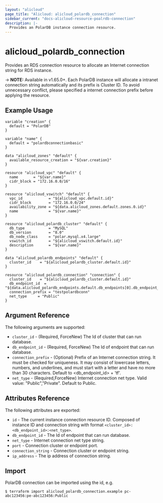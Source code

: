 ```yaml
---
layout: "alicloud"
page_title: "Alicloud: alicloud_polardb_connection"
sidebar_current: "docs-alicloud-resource-poalrdb-connection"
description: |-
  Provides an PolarDB instance connection resource.
---
```


# alicloud\_polardb\_connection

Provides an RDS connection resource to allocate an Internet connection string for RDS instance.

-> **NOTE:** Available in v1.65.0+. Each PolarDB instance will allocate a intranet connection string automatically and its prefix is Cluster ID.
 To avoid unnecessary conflict, please specified a internet connection prefix before applying the resource.

## Example Usage

```
variable "creation" {
  default = "PolarDB"
}

variable "name" {
  default = "polardbconnectionbasic"
}

data "alicloud_zones" "default" {
  available_resource_creation = "${var.creation}"
}

resource "alicloud_vpc" "default" {
  name       = "${var.name}"
  cidr_block = "172.16.0.0/16"
}

resource "alicloud_vswitch" "default" {
  vpc_id            = "${alicloud_vpc.default.id}"
  cidr_block        = "172.16.0.0/24"
  availability_zone = "${data.alicloud_zones.default.zones.0.id}"
  name              = "${var.name}"
}

resource "alicloud_polardb_cluster" "default" {
  db_type           = "MySQL"
  db_version        = "8.0"
  db_node_class     = "polar.mysql.x4.large"
  vswitch_id        = "${alicloud_vswitch.default.id}"
  description       = "${var.name}"
}

data "alicloud_polardb_endpoints" "default" {
  cluster_id    = "${alicloud_polardb_cluster.default.id}"
}

resource "alicloud_polardb_connection" "connection" {
  cluster_id    = "${alicloud_polardb_cluster.default.id}"
  db_endpoint_id  = "${data.alicloud_polardb_endpoints.default.db_endpoints[0].db_endpoint_id}"
  connection_prefix = "testpolardbconn"
  net_type     = "Public"
}
```

## Argument Reference

The following arguments are supported:

* `cluster_id` - (Required, ForceNew) The Id of cluster that can run database.
* `db_endpoint_id` - (Required, ForceNew) The Id of endpoint that can run database.
* `connection_prefix` - (Optional) Prefix of an Internet connection string. It must be checked for uniqueness. It may consist of lowercase letters, numbers, and underlines, and must start with a letter and have no more than 30 characters. Default to <db_endpoint_id> + 'tf'.
* `net_type` - (Required,ForceNew) Internet connection net type. Valid value: "Public","Private". Default to Public.

## Attributes Reference

The following attributes are exported:

* `id` - The current instance connection resource ID. Composed of instance ID and connection string with format `<cluster_id>:<db_endpoint_id>:<net_type>`.
* `db_endpoint_id` - The Id of endpoint that can run database.
* `net_type` - Internet connection net type string.
* `port` - Connection cluster or endpoint port.
* `connection_string` - Connection cluster or endpoint string.
* `ip_address` - The ip address of connection string.

## Import

PolarDB connection can be imported using the id, e.g.

```
$ terraform import alicloud_polardb_connection.example pc-abc123456:pe-abc123456:Public
```